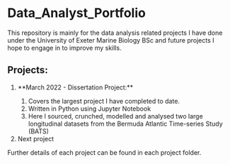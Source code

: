 # Data_Analyst_Portfolio
This repository is mainly for the data analysis related projects I have done under the University of Exeter Marine Biology BSc and future projects I hope to engage in to improve my skills.

## Projects:

<ol>
  <li> **March 2022 - Dissertation Project:** </li>
    <ol>
      <li>Covers the largest project I have completed to date.</li>
      <li>Written in Python using Jupyter Notebook</li>
      <li>Here I sourced, crunched, modelled and analysed two large longitudinal datasets from the Bermuda Atlantic Time-series Study (BATS)</li>
    </ol>
  </li>
  <li>Next project</li>
</ol>
  


Further details of each project can be found in each project folder.
